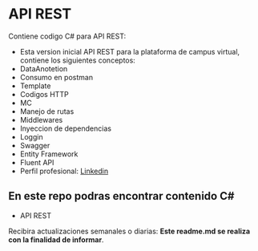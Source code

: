 # API REST
Contiene codigo C# para API REST:
* Esta version inicial API REST para la plataforma de campus virtual, contiene los siguientes conceptos:
* DataAnotetion
* Consumo en postman
* Template
* Codigos HTTP
* MC
* Manejo de rutas
* Middlewares
* Inyeccion de dependencias
* Loggin
* Swagger
* Entity Framework
* Fluent API
* Perfil profesional: [ Linkedin ](https://www.linkedin.com/in/pedro-jose-castro-colon "Perfil profesional")

## En este repo podras encontrar contenido C#
* API REST


Recibira actualizaciones semanales o diarias: **Este readme.md se realiza con la finalidad de informar**.

